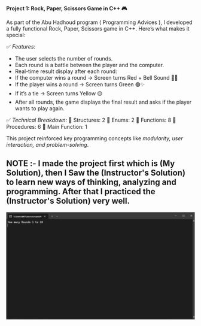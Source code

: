 **Project 1: Rock, Paper, Scissors Game in C++ 🎮** 

As part of the Abu Hadhoud program ( Programming Advices ), I developed a fully functional Rock, Paper, Scissors game in C++. Here’s what makes it special: 

✅ *Features:* 
- The user selects the number of rounds. 
- Each round is a battle between the player and the computer. 
- Real-time result display after each round: 
 - If the computer wins a round → Screen turns Red + Bell Sound 🔴🔔 
 - If the player wins a round → Screen turns Green 🟢✨ 
 - If it’s a tie → Screen turns Yellow 🟡 
- After all rounds, the game displays the final result and asks if the player wants to play again. 

✅ *Technical Breakdown:* 
📌 Structures: 2 
📌 Enums: 2 
📌 Functions: 8 
📌 Procedures: 6 
📌 Main Function: 1 

This project reinforced key programming concepts like *modularity, user interaction, and problem-solving*. 

NOTE :-
I made the project first which is (My Solution), then I Saw the (Instructor's Solution) to learn new ways of thinking, analyzing and programming. After that I practiced the (Instructor's Solution) very well.
----------------------------------------------------------------------------------------------------------------------------------------------------------------------------------------------------------------------------------------------------------------------------------
![image alt](https://github.com/bashirtrish/Project-1-Stone-Paper-Scissor/blob/main/Screenshot%202025-08-19%20211248.png?raw=true)


